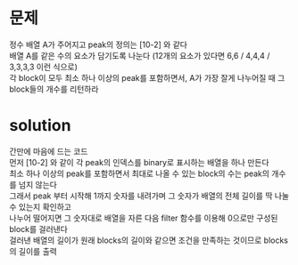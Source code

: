 # 문제

정수 배열 A가 주어지고 peak의 정의는 [10-2] 와 같다  
배열 A를 같은 수의 요소가 담기도록 나눈다 (12개의 요소가 있다면 6,6 / 4,4,4 / 3,3,3,3 이런 식으로)  
각 block이 모두 최소 하나 이상의 peak를 포함하면서, A가 가장 잘게 나누어질 때 그 block들의 개수를 리턴하라  

# solution

간만에 마음에 드는 코드  
먼저 [10-2] 와 같이 각 peak의 인덱스를 binary로 표시하는 배열을 하나 만든다  
최소 하나 이상의 peak를 포함하면서 최대로 나올 수 있는 block의 수는 peak의 개수를 넘지 않는다  
그래서 peak 부터 시작해 1까지 숫자를 내려가며 그 숫자가 배열의 전체 길이를 딱 나눌 수 있는지 확인하고  
나누어 떨어지면 그 숫자대로 배열을 자른 다음 filter 함수를 이용해 0으로만 구성된 block를 걸러낸다  
걸러낸 배열의 길이가 원래 blocks의 길이와 같으면 조건을 만족하는 것이므로 blocks의 길이를 출력  